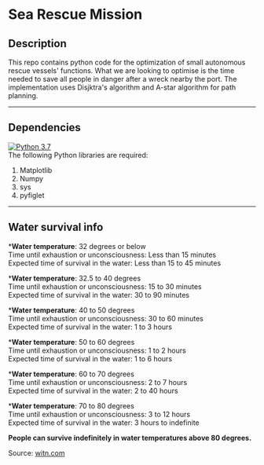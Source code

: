 # Sea Rescue Mission

## Description
This repo contains python code for the optimization of small autonomous rescue vessels' functions. What we are looking to optimise is the time needed to save all people in danger after a wreck nearby the port. The implementation uses Disjktra's algorithm and A-star algorithm for path planning.

***

## Dependencies
[![Python 3.7](https://img.shields.io/badge/python-3.7-blue.svg)](https://www.python.org/downloads/release/python-370)  
The following Python libraries are required:
1. Matplotlib
2. Numpy
3. sys
4. pyfiglet

***

## Water survival info

*__Water temperature__: 32 degrees or below  
Time until exhaustion or unconsciousness: Less than 15 minutes  
Expected time of survival in the water: Less than 15 to 45 minutes

*__Water temperature__: 32.5 to 40 degrees  
Time until exhaustion or unconsciousness: 15 to 30 minutes  
Expected time of survival in the water: 30 to 90 minutes

*__Water temperature__: 40 to 50 degrees  
Time until exhaustion or unconsciousness: 30 to 60 minutes  
Expected time of survival in the water: 1 to 3 hours

*__Water temperature__: 50 to 60 degrees  
Time until exhaustion or unconsciousness: 1 to 2 hours  
Expected time of survival in the water: 1 to 6 hours

*__Water temperature__: 60 to 70 degrees  
Time until exhaustion or unconsciousness: 2 to 7 hours  
Expected time of survival in the water: 2 to 40 hours

*__Water temperature__: 70 to 80 degrees  
Time until exhaustion or unconsciousness: 3 to 12 hours  
Expected time of survival in the water: 3 hours to indefinite

__People can survive indefinitely in water temperatures above 80 degrees.__

Source: [witn.com](https://www.witn.com/home/headlines/37639264.html?fbclid=IwAR1MX9ILbNpoEvrUhyUFarmyc0c0jeAujIL0o-s3PjkKBo_l_3_jf0T__Fs)
